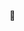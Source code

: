 🍔
    <!-- Header with hamburger functionality -->
    <!-- <header class="text-xl">
        <nav class="flex flex-col bg-blue-500 h-20 sm:flew-row">
            <div class="flex flex-row items-center justify-between px-4 md:px-24">
                <div class="text-sky-200 to-sky-400 text-3xl font-bold font-sans pt-4">Flowbite</div>
                <button id="menu-toggle" class="md:hidden text-white text-md focus:outline-none">
                    <svg class="h-6 w-6" fill="none" stroke="currentColor" viewBox="0 0 24 24"
                        xmlns="http://www.w3.org/2000/svg">
                        <path stroke-linecap="round" stroke-linejoin="round" stroke-width="2"
                            d="M4 6h16M4 12h16m-7 6h7"></path>
                    </svg>
                </button>
                <div class="hidden md:flex md:flex-row space-x-8 justify-center items-center pt-4" id="nav-menu">
                    <a href="#" class="text-white text-md font-bold font-sans">Home</a>
                    <a href="#" class="text-white text-md font-bold font-sans">About</a>
                    <a href="#" class="text-white text-md font-bold font-sans">Services</a>
                    <a href="#" class="text-white text-md font-bold font-sans">Contact</a>
                </div>
            </div>
        </nav>
    </header>
    <script>
        const menuToggle = document.getElementById('menu-toggle');
        const navMenu = document.getElementById('nav-menu');
        menuToggle.addEventListener('click', () => {
            navMenu.classList.toggle('hidden');
        });
    </script> -->


